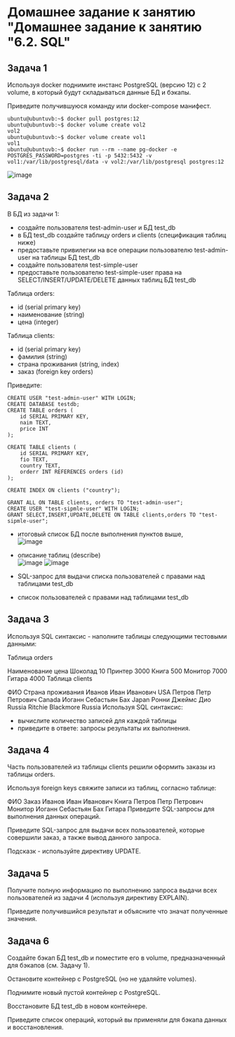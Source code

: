   
# Домашнее задание к занятию "Домашнее задание к занятию "6.2. SQL"

## Задача 1
Используя docker поднимите инстанс PostgreSQL (версию 12) c 2 volume, в который будут складываться данные БД и бэкапы.

Приведите получившуюся команду или docker-compose манифест.
````
ubuntu@ubuntuvb:~$ docker pull postgres:12
ubuntu@ubuntuvb:~$ docker volume create vol2
vol2
ubuntu@ubuntuvb:~$ docker volume create vol1
vol1
ubuntu@ubuntuvb:~$ docker run --rm --name pg-docker -e POSTGRES_PASSWORD=postgres -ti -p 5432:5432 -v vol1:/var/lib/postgresql/data -v vol2:/var/lib/postgresql postgres:12
````
![image](https://user-images.githubusercontent.com/99823951/180933404-d478d70f-6c1c-4f1d-a2e1-9c455c127f6f.png)

## Задача 2
В БД из задачи 1:

- создайте пользователя test-admin-user и БД test_db  
- в БД test_db создайте таблицу orders и clients (спeцификация таблиц ниже)  
- предоставьте привилегии на все операции пользователю test-admin-user на таблицы БД test_db  
- создайте пользователя test-simple-user  
- предоставьте пользователю test-simple-user права на SELECT/INSERT/UPDATE/DELETE данных таблиц БД test_db  

Таблица orders:  
- id (serial primary key)  
- наименование (string)  
- цена (integer)  

Таблица clients:  
- id (serial primary key)  
- фамилия (string)  
- страна проживания (string, index)  
- заказ (foreign key orders)  

Приведите:  
````
CREATE USER "test-admin-user" WITH LOGIN;
CREATE DATABASE testdb;
CREATE TABLE orders (
	id SERIAL PRIMARY KEY, 
	naim TEXT, 
	price INT
);

CREATE TABLE clients (
	id SERIAL PRIMARY KEY, 
	fio TEXT, 
	country TEXT, 
	orderr INT REFERENCES orders (id)
);

CREATE INDEX ON clients ("country");

GRANT ALL ON TABLE clients, orders TO "test-admin-user";
CREATE USER "test-sipmle-user" WITH LOGIN;
GRANT SELECT,INSERT,UPDATE,DELETE ON TABLE clients,orders TO "test-sipmle-user";
````
- итоговый список БД после выполнения пунктов выше,  
![image](https://user-images.githubusercontent.com/99823951/180935413-5f81a395-dec3-45b0-9934-1d01f4c6dbb6.png)

- описание таблиц (describe)  
![image](https://user-images.githubusercontent.com/99823951/180937287-a16ad76a-4546-4cce-aa0e-6bf368088672.png)
![image](https://user-images.githubusercontent.com/99823951/180937203-4145020d-beb7-4cb6-b933-272ce1914d00.png)

- SQL-запрос для выдачи списка пользователей с правами над таблицами test_db  
- список пользователей с правами над таблицами test_db  


## Задача 3
Используя SQL синтаксис - наполните таблицы следующими тестовыми данными:

Таблица orders

Наименование	цена
Шоколад	10
Принтер	3000
Книга	500
Монитор	7000
Гитара	4000
Таблица clients

ФИО	Страна проживания
Иванов Иван Иванович	USA
Петров Петр Петрович	Canada
Иоганн Себастьян Бах	Japan
Ронни Джеймс Дио	Russia
Ritchie Blackmore	Russia
Используя SQL синтаксис:

- вычислите количество записей для каждой таблицы
- приведите в ответе:
запросы
результаты их выполнения.


## Задача 4
Часть пользователей из таблицы clients решили оформить заказы из таблицы orders.

Используя foreign keys свяжите записи из таблиц, согласно таблице:

ФИО	Заказ
Иванов Иван Иванович	Книга
Петров Петр Петрович	Монитор
Иоганн Себастьян Бах	Гитара
Приведите SQL-запросы для выполнения данных операций.

Приведите SQL-запрос для выдачи всех пользователей, которые совершили заказ, а также вывод данного запроса.

Подсказк - используйте директиву UPDATE.

## Задача 5
Получите полную информацию по выполнению запроса выдачи всех пользователей из задачи 4 (используя директиву EXPLAIN).

Приведите получившийся результат и объясните что значат полученные значения.

## Задача 6
Создайте бэкап БД test_db и поместите его в volume, предназначенный для бэкапов (см. Задачу 1).

Остановите контейнер с PostgreSQL (но не удаляйте volumes).

Поднимите новый пустой контейнер с PostgreSQL.

Восстановите БД test_db в новом контейнере.

Приведите список операций, который вы применяли для бэкапа данных и восстановления.
